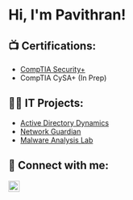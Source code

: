 <h1>Hi, I'm Pavithran! </h1>

<h2>📺 Certifications:</h2>

- [CompTIA Security+](https://github.com/PaviKotees/pavikotees/blob/main/CompTIA%20Security%2B%20ce%20certificate.pdf)
- CompTIA CySA+ (In Prep)

<h2>👨‍💻 IT Projects:</h2>

- [Active Directory Dynamics](https://github.com/PaviKotees/Active-Directory-Dynamics)
- [Network Guardian](https://github.com/PaviKotees/Network-Guardian)
- [Malware Analysis Lab](https://github.com/PaviKotees/Malware-Analysis)


<h2> 🤳 Connect with me:</h2>



[<img align="left" alt="pavithran-kotees | LinkedIn" width="22px" src="https://cdn.jsdelivr.net/npm/simple-icons@v3/icons/linkedin.svg" />][linkedin]


[linkedin]: https://www.linkedin.com/in/pavithran-kotees/


